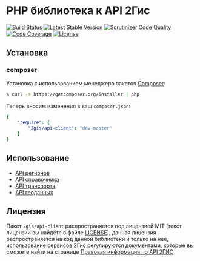 PHP библиотека к API 2Гис
============================

[![Build Status](https://secure.travis-ci.org/2gis/webapi-client.png?branch=master)](https://travis-ci.org/2gis/webapi-client)
[![Latest Stable Version](https://poser.pugx.org/2gis/api-client/v/stable.png)](https://packagist.org/packages/2gis/api-client)
[![Scrutinizer Code Quality](https://scrutinizer-ci.com/g/2gis/webapi-client/badges/quality-score.png?b=master)](https://scrutinizer-ci.com/g/2gis/webapi-client/?branch=master)
[![Code Coverage](https://scrutinizer-ci.com/g/2gis/webapi-client/badges/coverage.png?b=master)](https://scrutinizer-ci.com/g/2gis/webapi-client/?branch=master)
[![License](https://poser.pugx.org/2gis/api-client/license.svg)](https://packagist.org/packages/2gis/api-client)

## Установка

### composer

Установка с использованием менеджера пакетов [Composer](http://getcomposer.org):

```bash
$ curl -s https://getcomposer.org/installer | php
```

Теперь вносим изменения в ваш `composer.json`:

```yaml
{
    "require": {
        "2gis/api-client": "dev-master"
    }
}
```

## Использование

* [API регионов](http://api.2gis.ru/doc/2.0/region/quickstart)
* [API справочника](http://api.2gis.ru/doc/2.0/catalog/quickstart)
* [API транспорта](http://api.2gis.ru/doc/2.0/transport/route/search)
* [API геоданных](http://api.2gis.ru/doc/2.0/geo/method/search-query/query)

## Лицензия

Пакет `2gis/api-client` распространяется под лицензией MIT (текст лицензии вы найдёте в файле
[LICENSE](https://raw.github.com/2gis/api-client/master/LICENSE)), данная лицензия
распространяется на код данной библиотеки и только на неё, использование сервисов 2Гис регулируются
документами, которые вы сможете найти на странице [Правовая информация по API 2ГИС](http://help.2gis.ru/api-rules/)
